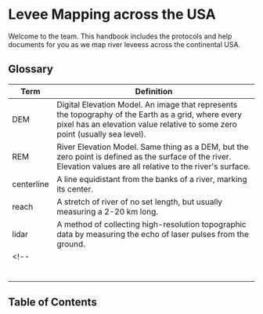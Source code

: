 # Levee Mapping across the USA

Welcome to the team. This handbook includes the protocols and help documents for you as we map river leveess across the continental USA.

## Glossary

| Term  | Definition  |
|---|---|
| DEM  | Digital Elevation Model. An image that represents the topography of the Earth as a grid, where every pixel has an elevation value relative to some zero point (usually sea level).  |
| REM  | River Elevation Model. Same thing as a DEM, but the zero point is defined as the surface of the river. Elevation values are all relative to the river's surface. |
| centerline  | A line equidistant from the banks of a river, marking its center. |
| reach  | A stretch of river of no set length, but usually measuring a 2-20 km long. |
| lidar  | A method of collecting high-resolution topographic data by measuring the echo of laser pulses from the ground. |
<!-- |   |   |
|   |   |
|   |   |
|   |   |
|   |   |
|   |   |
|   |   | -->

## Table of Contents

```{tableofcontents}
```
